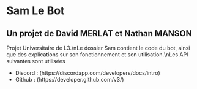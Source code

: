 <DOCTYPE html>
  <head>
  </head>
  <body>
    <h1>Sam Le Bot</h1>
    <h2>Un projet de David MERLAT et Nathan MANSON</h2>
    <p>Projet Universitaire de L3.\nLe dossier Sam contient le code du bot, ainsi que des explications sur son fonctionnement et son utilisation.\nLes API suivantes sont utilisées</p>
    <ul>
      <li>Discord : (https://discordapp.com/developers/docs/intro)</li>
      <li>Github : (https://developer.github.com/v3/)</li>
    </ul>
  </body>
</html>
